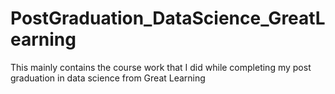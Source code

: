 # PostGraduation_DataScience_GreatLearning
This mainly contains the course work that I did while completing my post graduation in data science from Great Learning
